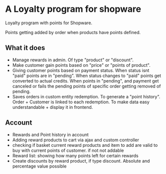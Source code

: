 # A Loyalty program for shopware

Loyalty program with points for Shopware.

Points getting added by order when products have points defined.

## What it does

- Manage rewards in admin. Of type "product" or "discount".
- Make customer gain points based on "price" or "points of product".
- Giving customer points based on payment status. When status isnt "paid" points are in "pending". When status changes to "paid" points get converted to actual credits. When points in "pending", and payment get canceled or fails the pending points of specific order getting removed of pending.
- Saves orders in custom entity redemption. To generate a "point history". Order + Customer is linked to each redemption. To make data easy understandable + display it in frontend.

## Account
- Rewards and Point history in account
- Adding reward products to cart via ajax and custom controller
- checking if basket current reward products and item to add are valid to buy with current points of customer. if not not addable
- Reward list: showing how many points left for certain rewards
- Create discounts by reward product, if type discount. Absolute and percentage value possible